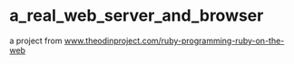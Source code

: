 # a_real_web_server_and_browser
a project from 
www.theodinproject.com/ruby-programming-ruby-on-the-web